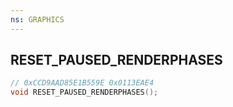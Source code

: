 ```yaml
---
ns: GRAPHICS
---
```

## RESET_PAUSED_RENDERPHASES

```c
// 0xCCD9AAD85E1B559E 0x0113EAE4
void RESET_PAUSED_RENDERPHASES();
```


